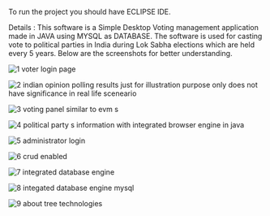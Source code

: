 To run the project you should have ECLIPSE IDE.

Details :
This software is a Simple Desktop Voting management application made in JAVA using MYSQL as DATABASE. The software is used for casting vote to political parties in India during Lok Sabha elections which are held every 5 years. Below are the screenshots for better understanding.

![1 voter login page](https://cloud.githubusercontent.com/assets/14818804/21485609/bb3763c0-cbcb-11e6-9063-74237af0add2.jpg)



![2 indian opinion polling results just for illustration purpose only does not have significance in real life sceneario](https://cloud.githubusercontent.com/assets/14818804/21485610/bb43a19e-cbcb-11e6-8431-2b41efd95466.jpg)



![3 voting panel similar to evm s](https://cloud.githubusercontent.com/assets/14818804/21485611/bb51e95c-cbcb-11e6-9c0f-fec631946fbd.jpg)



![4 political party s information with integrated browser engine in java](https://cloud.githubusercontent.com/assets/14818804/21485612/bb55e4d0-cbcb-11e6-9595-114d2aa22dc4.jpg)



![5 administrator login](https://cloud.githubusercontent.com/assets/14818804/21485604/bb1edcce-cbcb-11e6-80d2-444d5d451f99.jpg)



![6 crud enabled](https://cloud.githubusercontent.com/assets/14818804/21485606/bb26063e-cbcb-11e6-9770-5ef1bcf374f7.jpg)



![7 integrated database engine](https://cloud.githubusercontent.com/assets/14818804/21485605/bb252714-cbcb-11e6-8669-d25ac0428078.jpg)



![8 integated database engine mysql](https://cloud.githubusercontent.com/assets/14818804/21485607/bb28b97e-cbcb-11e6-990e-68b79a4689be.jpg)



![9 about tree technologies](https://cloud.githubusercontent.com/assets/14818804/21485608/bb2d21f8-cbcb-11e6-8108-571d399681a9.jpg)


